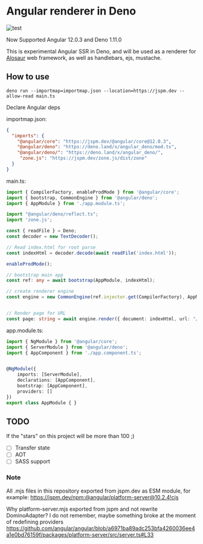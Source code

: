 # Angular renderer in Deno

![test](https://github.com/alosaur/angular_deno/workflows/test/badge.svg)

Now Supported Angular 12.0.3 and Deno 1.11.0

This is experimental Angular SSR in Deno, and will be used as a renderer for [Alosaur](https://github.com/alosaur/alosaur) web framework, as well as handlebars, ejs, mustache. 

## How to use

`deno run --importmap=importmap.json --location=https://jspm.dev --allow-read main.ts`

Declare Angular deps

importmap.json:
```json
{
  "imports": {
    "@angular/core": "https://jspm.dev/@angular/core@12.0.3",
    "@angular/deno": "https://deno.land/x/angular_deno/mod.ts",
    "@angular/deno/": "https://deno.land/x/angular_deno/",
     "zone.js": "https://jspm.dev/zone.js/dist/zone"
  }
}
```

main.ts:

```ts
import { CompilerFactory, enableProdMode } from '@angular/core';
import { bootstrap, CommonEngine } from '@angular/deno';
import { AppModule } from './app.module.ts';

import "@angular/deno/reflect.ts";
import 'zone.js';

const { readFile } = Deno;
const decoder = new TextDecoder();

// Read index.html for root parse
const indexHtml = decoder.decode(await readFile('index.html'));

enableProdMode();

// bootstrap main app
const ref: any = await bootstrap(AppModule, indexHtml);

// create renderer engine
const engine = new CommonEngine(ref.injector.get(CompilerFactory), AppModule);


// Render page for URL
const page: string = await engine.render({ document: indexHtml, url: "/" });
```

app.module.ts:

```ts
import { NgModule } from '@angular/core';
import { ServerModule } from '@angular/deno';
import { AppComponent } from './app.component.ts';


@NgModule({
    imports: [ServerModule],
    declarations: [AppComponent],
    bootstrap: [AppComponent],
    providers: []
})
export class AppModule { }
```

## TODO 

If the "stars" on this project will be more than 100 ;)

- [ ] Transfer state
- [ ] AOT
- [ ] SASS support 

### Note

All .mjs files in this repository exported from jspm.dev as ESM module, for example:
https://jspm.dev/npm:@angular/platform-server@10.2.4!cjs

Why platform-server.mjs exported from jspm and not rewrite DominoAdapter?
I do not remember, maybe something broke at the moment of redefining providers
https://github.com/angular/angular/blob/a6971ba89adc253bfa4260036ee4a1e0bd76159f/packages/platform-server/src/server.ts#L33
